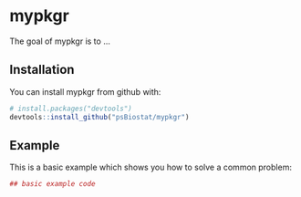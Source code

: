 
<!-- README.md is generated from README.Rmd. Please edit that file -->
mypkgr
======

The goal of mypkgr is to ...

Installation
------------

You can install mypkgr from github with:

``` r
# install.packages("devtools")
devtools::install_github("psBiostat/mypkgr")
```

Example
-------

This is a basic example which shows you how to solve a common problem:

``` r
## basic example code
```

